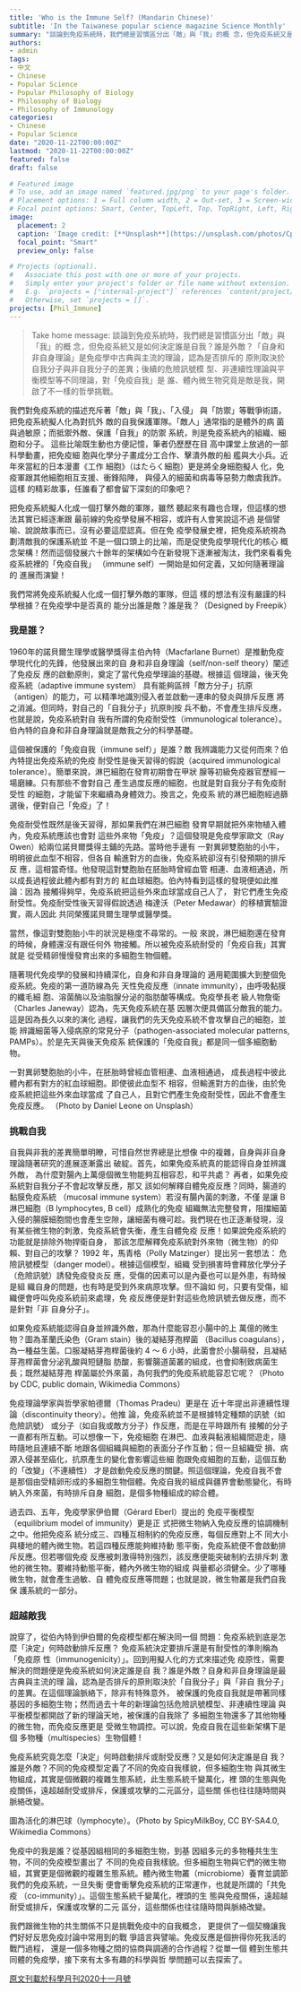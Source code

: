 ```yaml
---
title: 'Who is the Immune Self? (Mandarin Chinese)'
subtitle: 'In the Taiwanese popular science magazine Science Monthly'
summary: "談論到免疫系統時，我們總是習慣區分出「敵」與「我」的概 念，但免疫系統又是如何決定誰是自我？誰是外敵？「自身和 非自身理論」是免疫學中古典與主流的理論，認為是否排斥的 原則取決於自我分子與非自我分子的差異；後續的危險訊號模 型、非連續性理論與平衡模型等不同理論，對「免疫自我」是 誰、體內微生物究竟是敵是我，開啟了不一樣的哲學挑戰。"
authors:
- admin
tags:
- 中文
- Chinese
- Popular Science
- Popular Philosophy of Biology
- Philosophy of Biology
- Philosophy of Immunology 
categories:
- Chinese
- Popular Science
date: "2020-11-22T00:00:00Z"
lastmod: "2020-11-22T00:00:00Z"
featured: false
draft: false

# Featured image
# To use, add an image named `featured.jpg/png` to your page's folder.
# Placement options: 1 = Full column width, 2 = Out-set, 3 = Screen-width
# Focal point options: Smart, Center, TopLeft, Top, TopRight, Left, Right, BottomLeft, Bottom, BottomRight
image:
  placement: 2
  caption: 'Image credit: [**Unsplash**](https://unsplash.com/photos/CpkOjOcXdUY)'
  focal_point: "Smart"
  preview_only: false

# Projects (optional).
#   Associate this post with one or more of your projects.
#   Simply enter your project's folder or file name without extension.
#   E.g. `projects = ["internal-project"]` references `content/project/deep-learning/index.md`.
#   Otherwise, set `projects = []`.
projects: [Phil_Immune]
---
```


> Take home message: 談論到免疫系統時，我們總是習慣區分出「敵」與「我」的概 念，但免疫系統又是如何決定誰是自我？誰是外敵？「自身和 非自身理論」是免疫學中古典與主流的理論，認為是否排斥的 原則取決於自我分子與非自我分子的差異；後續的危險訊號模 型、非連續性理論與平衡模型等不同理論，對「免疫自我」是 誰、體內微生物究竟是敵是我，開啟了不一樣的哲學挑戰。


我們對免疫系統的描述充斥著「敵」與「我」、「入侵」 與「防禦」等戰爭術語，把免疫系統擬人化為對抗外 敵的自我保護軍隊。「敵人」通常指的是體外的病 菌與過敏原；而抵禦外敵、保護「自我」的防禦 系統，則是免疫系統內的組織、細胞和分子。 這些比喻既生動也方便記憶，筆者仍歷歷在目 高中課堂上放過的一部科學動畫，把免疫細 胞與化學分子畫成分工合作、擊潰外敵的船 艦與大小兵。近年來當紅的日本漫畫《工作 細胞》（はたらく細胞）更是將全身細胞擬人 化，免疫軍跟其他細胞相互支援、衝鋒陷陣， 與侵入的細菌和病毒等惡勢力敵虞我詐。這樣 的精彩故事，任誰看了都會留下深刻的印象吧？

把免疫系統擬人化成一個打擊外敵的軍隊，雖然 聽起來有趣也合理，但這樣的想法其實已經逐漸跟 最前線的免疫學發展不相容，或許有人會笑說這不過 是個譬喻、說說故事而已，沒有必要這麼認真。但在免 疫學發展史裡，把免疫系統視為劃清敵我的保護系統並 不是一個口頭上的比喻，而是促使免疫學現代化的核心 概念架構！然而這個發展六十餘年的架構如今在新發現下逐漸被淘汰，我們來看看免疫系統裡的「免疫自我」 （immune self）一開始是如何定義，又如何隨著理論的 進展而演變！

我們常將免疫系統擬人化成一個打擊外敵的軍隊，但這 樣的想法有沒有嚴謹的科學根據？在免疫學中是否真的 能分出誰是敵？誰是我？（Designed by Freepik）

### 我是誰？

1960年的諾貝爾生理學或醫學獎得主伯內特（Macfarlane Burnet）是推動免疫學現代化的先鋒，他發展出來的自 身和非自身理論（self/non-self theory）闡述了免疫反 應的啟動原則，奠定了當代免疫學理論的基礎。根據這 個理論，後天免疫系統（adaptive immune system） 具有能夠區辨「敵方分子」抗原（antigen）的能力，可 以精準地識別侵入者並啟動一連串的發炎與排斥反應 將之消滅。但同時，對自己的「自我分子」抗原則按 兵不動，不會產生排斥反應，也就是說，免疫系統對自 我有所謂的免疫耐受性（immunological tolerance）。 伯內特的自身和非自身理論就是敵我之分的科學基礎。

這個被保護的「免疫自我（immune self）」是誰？敵 我辨識能力又從何而來？伯內特提出免疫系統的免疫 耐受性是後天習得的假說（acquired immunological tolerance）。簡單來說，淋巴細胞在發育初期會在甲狀 腺等初級免疫器官歷經一場磨練。只有那些不會對自己 產生過度反應的細胞，也就是對自我分子有免疫耐受性 的細胞，才能留下來繼續為身體效力。換言之，免疫系 統的淋巴細胞經過篩選後，便對自己「免疫」了！

免疫耐受性既然是後天習得，那如果我們在淋巴細胞 發育早期就把外來物植入體內，免疫系統應該也會對 這些外來物「免疫」？這個發現是免疫學家歐文（Ray Owen）給兩位諾貝爾獎得主鋪的先路。當時他手邊有 一對異卵雙胞胎的小牛，明明彼此血型不相容，但各自 輸進對方的血後，免疫系統卻沒有引發預期的排斥反 應，這相當奇怪。他發現這對雙胞胎在胚胎時曾經血管 相連、血液相通過，所以成長過程彼此體內都有對方的 紅血球細胞。伯內特看到這樣的發現便如此推論：因為 接觸得夠早，免疫系統把這些外來血球當成自己人了， 對它們產生免疫耐受性。免疫耐受性後天習得假說透過 梅達沃（Peter Medawar）的移植實驗證實，兩人因此 共同榮獲諾貝爾生理學或醫學獎。

當然，像這對雙胞胎小牛的狀況是極度不尋常的。一般 來說，淋巴細胞還在發育的時候，身體還沒有跟任何外 物接觸。所以被免疫系統耐受的「免疫自我」其實就是 從受精卵慢慢發育出來的多細胞生物個體。

隨著現代免疫學的發展和持續深化，自身和非自身理論的 適用範圍擴大到整個免疫系統。免疫的第一道防線為先 天性免疫反應（innate immunity），由呼吸黏膜的纖毛細 胞、溶菌酶以及油脂腺分泌的脂肪酸等構成。免疫學長老 級人物詹衛（Charles Janeway）認為，先天免疫系統在基 因層次便具備區分敵我的能力。這是因為長久以來的演化 過程，讓我們的先天免疫系統不會攻擊自己的細胞，並能 辨識細菌等入侵病原的常見分子（pathogen-associated molecular patterns, PAMPs）。於是先天與後天免疫系 統保護的「免疫自我」都是同一個多細胞動物。

一對異卵雙胞胎的小牛，在胚胎時曾經血管相連、血液相通過， 成長過程中彼此體內都有對方的紅血球細胞。即使彼此血型不 相容，但輸進對方的血後，由於免疫系統把這些外來血球當成 了自己人，且對它們產生免疫耐受性，因此不會產生免疫反應。 （Photo by Daniel Leone on Unsplash）

### 挑戰自我

自我與非我的差異簡單明瞭，可惜自然世界總是比想像 中的複雜，自身與非自身理論隨著研究的進展逐漸露出 破綻。首先，如果免疫系統真的能認得自身並辨識外敵， 為什麼對腸內上萬億個微生物能夠互相容忍，和平共處？ 再者，如果免疫系統對自我分子不會起攻擊反應，那又 該如何解釋自體免疫反應？同時，腸道的黏膜免疫系統 （mucosal immune system）若沒有腸內菌的刺激，不僅 是讓 B 淋巴細胞（B lymphocytes, B cell）成熟化的免疫 組織無法完整發育，阻擋細菌入侵的腸膜細胞間也會產生空隙，讓細菌有機可趁。我們現在也正逐漸發現，沒 有某些微生物的刺激，免疫系統會失衡，產生自體免疫 反應！如果說免疫系統的功能就是排除外物捍衛自身， 那該怎麼解釋免疫系統對外來物（微生物）的仰賴、對自己的攻擊？ 1992 年，馬青格（Polly Matzinger）提出另一套想法： 危險訊號模型（danger model）。根據這個模型，組織 受到損害時會釋放化學分子（危險訊號）誘發免疫發炎反 應，受傷的因素可以是內憂也可以是外患，有時候是組 織自身的問題，也有時是受到外來病原攻擊。但不論如 何，只要有受傷，組織便會呼叫免疫系統前來處理，免 疫反應便是針對這些危險訊號去做反應，而不是針對「非 自身分子」。

如果免疫系統能認得自身並辨識外敵，那為什麼能容忍小腸中的上 萬億的微生物？圖為革蘭氏染色（Gram stain）後的凝結芽孢桿菌 （Bacillus coagulans），為一種益生菌。口服凝結芽孢桿菌後約 4 ～ 6 小時，此菌會於小腸萌發，且凝結芽孢桿菌會分泌乳酸與短鏈脂 肪酸，影響腸道菌叢的組成，也會抑制致病菌生長；既然凝結芽孢 桿菌屬於外來菌，為何我們的免疫系統能容忍它呢？（Photo by CDC, public domain, Wikimedia Commons）

免疫理論學家與哲學家帕德爾（Thomas Pradeu）更是在 近十年提出非連續性理論（discontinuity theory）。他推 論，免疫系統並不是根據特定種類的訊號（如危險訊號） 或分子（如自我或敵方分子）作反應，而是在平時跟所有 接觸的分子一直都有所互動。可以想像一下，免疫細胞 在淋巴、血液與黏液組織間遊走，隨時隨地且連續不斷 地跟各個組織與細胞的表面分子作互動；但一旦組織受 損、病源入侵甚至癌化，抗原產生的變化會影響這些細 胞跟免疫細胞的互動，這個互動的「改變」（不連續性） 才是啟動免疫反應的關鍵。照這個理論，免疫自我不會 是那個由受精卵形成的多細胞生物個體。免疫自我的組成與疆界會動態變化，有時納入外來菌，有時排斥自身 細胞，是個多物種組成的綜合體。

過去四、五年，免疫學家伊伯爾（Gérard Eberl）提出的 免疫平衡模型（equilibrium model of immunity）更是正 式把微生物納入免疫反應的協調機制之中。他把免疫系 統分成三、四種互相制約的免疫反應，每個反應對上不 同大小與棲地的體內微生物。若這四種反應能夠維持動 態平衡，免疫系統便不會啟動排斥反應。但若哪個免疫 反應被刺激得特別強烈，該反應便能突破制約去排斥刺 激他的微生物。要維持動態平衡，體內外微生物的組成 與量都必須健全。少了哪種微生物，就會產生過敏、自 體免疫反應等問題；也就是說，微生物叢是我們自我保 護系統的一部分。

### 超越敵我

說穿了，從伯內特到伊伯爾的免疫模型都在解決同一個 問題：免疫系統到底是怎麼「決定」何時啟動排斥反應？ 免疫系統決定要排斥還是有耐受性的準則稱為「免疫原 性（immunogenicity）」。回到用擬人化的方式來描述免 疫原性，需要解決的問題便是免疫系統如何決定誰是自 我？誰是外敵？自身和非自身理論是最古典與主流的理 論，認為是否排斥的原則取決於「自我分子」與「非自 我分子」的差異。在這個理論脈絡下，除非有特殊意外， 被保護的免疫自我就是帶著同樣基因的多細胞生物；然而過去十年的新理論包括危險訊號模型、非連續性理論 與平衡模型都開啟了新的理論天地，被保護的自我除了 多細胞生物還多了其他物種的微生物，而免疫反應更是 受微生物調控。可以說，免疫自我在這些新架構下是個 多物種（multispecies）生物個體 !

免疫系統究竟怎麼「決定」何時啟動排斥或耐受反應？又是如何決定誰是自 我？誰是外敵？不同的免疫模型定義了不同的免疫自我樣貌，但多細胞生物 與其微生物組成，其實是個微觀的複雜生態系統，此生態系統千變萬化，裡 頭的生態與免疫關係，遠超越耐受或排斥，保護或攻擊的二元區分，這些關 係也往往隨時間與脈絡改變。

圖為活化的淋巴球（lymphocyte）。（Photo by SpicyMilkBoy, CC BY-SA4.0, Wikimedia Commons）

免疫中的我是誰？從基因組相同的多細胞生物，到基 因組多元的多物種共生生物，不同的免疫模型畫出了 不同的免疫自我樣貌。但多細胞生物與它們的微生物 組，其實更是個微觀的複雜生態系統。體內微生物叢（microbiome）養育並調節我們的免疫系統，一旦失衡 便會衝擊免疫系統的正常運作，也就是所謂的「共免疫 （co-immunity）」。這個生態系統千變萬化，裡頭的生 態與免疫關係，遠超越耐受或排斥，保護或攻擊的二元 區分，這些關係也往往隨時間與脈絡改變。

我們跟微生物的共生關係不只是挑戰免疫中的自我概念， 更提供了一個契機讓我們好好反思免疫討論中常用到的戰 爭語言與譬喻。免疫反應是個拚得你死我活的戰鬥過程， 還是一個多物種之間的協商與調適的合作過程？從單一個 體到生態共同體的免疫學，接下來有太多有趣的科學與哲 學問題可以去探索了。

[原文刊載於科學月刊2020十一月號](https://www.scimonth.com.tw/tw/product/show.aspx?num=1120)